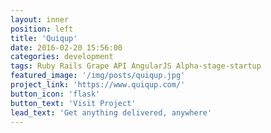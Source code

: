 ```yaml
---
layout: inner
position: left
title: 'Quiqup'
date: 2016-02-20 15:56:00
categories: development
tags: Ruby Rails Grape API AngularJS Alpha-stage-startup
featured_image: '/img/posts/quiqup.jpg'
project_link: 'https://www.quiqup.com/'
button_icon: 'flask'
button_text: 'Visit Project'
lead_text: 'Get anything delivered, anywhere'
---
```

